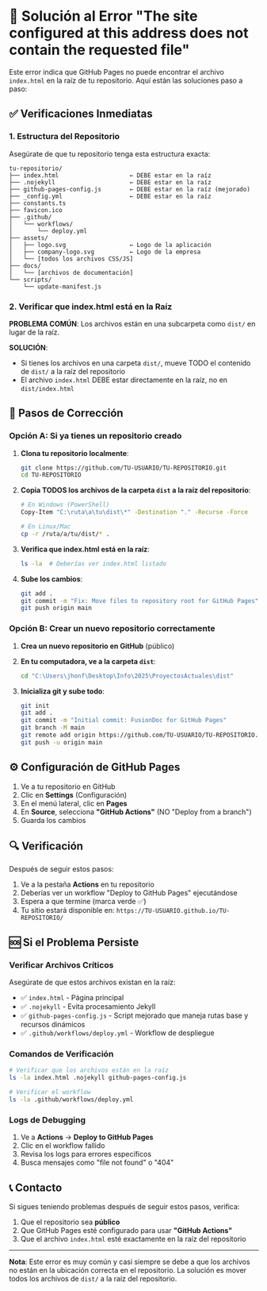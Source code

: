 # 🚨 Solución al Error "The site configured at this address does not contain the requested file"

Este error indica que GitHub Pages no puede encontrar el archivo `index.html` en la raíz de tu repositorio. Aquí están las soluciones paso a paso:

## ✅ Verificaciones Inmediatas

### 1. Estructura del Repositorio
Asegúrate de que tu repositorio tenga esta estructura exacta:

```
tu-repositorio/
├── index.html                    ← DEBE estar en la raíz
├── .nojekyll                     ← DEBE estar en la raíz
├── github-pages-config.js        ← DEBE estar en la raíz (mejorado)
├── _config.yml                   ← DEBE estar en la raíz
├── constants.ts
├── favicon.ico
├── .github/
│   └── workflows/
│       └── deploy.yml
├── assets/
│   ├── logo.svg                  ← Logo de la aplicación
│   ├── company-logo.svg          ← Logo de la empresa
│   └── [todos los archivos CSS/JS]
├── docs/
│   └── [archivos de documentación]
└── scripts/
    └── update-manifest.js
```

### 2. Verificar que index.html está en la Raíz

**PROBLEMA COMÚN**: Los archivos están en una subcarpeta como `dist/` en lugar de la raíz.

**SOLUCIÓN**: 
- Si tienes los archivos en una carpeta `dist/`, mueve TODO el contenido de `dist/` a la raíz del repositorio
- El archivo `index.html` DEBE estar directamente en la raíz, no en `dist/index.html`

## 🔧 Pasos de Corrección

### Opción A: Si ya tienes un repositorio creado

1. **Clona tu repositorio localmente**:
   ```bash
   git clone https://github.com/TU-USUARIO/TU-REPOSITORIO.git
   cd TU-REPOSITORIO
   ```

2. **Copia TODOS los archivos de la carpeta `dist` a la raíz del repositorio**:
   ```bash
   # En Windows (PowerShell)
   Copy-Item "C:\ruta\a\tu\dist\*" -Destination "." -Recurse -Force
   
   # En Linux/Mac
   cp -r /ruta/a/tu/dist/* .
   ```

3. **Verifica que index.html está en la raíz**:
   ```bash
   ls -la  # Deberías ver index.html listado
   ```

4. **Sube los cambios**:
   ```bash
   git add .
   git commit -m "Fix: Move files to repository root for GitHub Pages"
   git push origin main
   ```

### Opción B: Crear un nuevo repositorio correctamente

1. **Crea un nuevo repositorio en GitHub** (público)

2. **En tu computadora, ve a la carpeta `dist`**:
   ```bash
   cd "C:\Users\jhonf\Desktop\Info\2025\ProyectosActuales\dist"
   ```

3. **Inicializa git y sube todo**:
   ```bash
   git init
   git add .
   git commit -m "Initial commit: FusionDoc for GitHub Pages"
   git branch -M main
   git remote add origin https://github.com/TU-USUARIO/TU-REPOSITORIO.git
   git push -u origin main
   ```

## ⚙️ Configuración de GitHub Pages

1. Ve a tu repositorio en GitHub
2. Clic en **Settings** (Configuración)
3. En el menú lateral, clic en **Pages**
4. En **Source**, selecciona **"GitHub Actions"** (NO "Deploy from a branch")
5. Guarda los cambios

## 🔍 Verificación

Después de seguir estos pasos:

1. Ve a la pestaña **Actions** en tu repositorio
2. Deberías ver un workflow "Deploy to GitHub Pages" ejecutándose
3. Espera a que termine (marca verde ✅)
4. Tu sitio estará disponible en: `https://TU-USUARIO.github.io/TU-REPOSITORIO/`

## 🆘 Si el Problema Persiste

### Verificar Archivos Críticos

Asegúrate de que estos archivos existan en la raíz:

- ✅ `index.html` - Página principal
- ✅ `.nojekyll` - Evita procesamiento Jekyll
- ✅ `github-pages-config.js` - Script mejorado que maneja rutas base y recursos dinámicos
- ✅ `.github/workflows/deploy.yml` - Workflow de despliegue

### Comandos de Verificación

```bash
# Verificar que los archivos están en la raíz
ls -la index.html .nojekyll github-pages-config.js

# Verificar el workflow
ls -la .github/workflows/deploy.yml
```

### Logs de Debugging

1. Ve a **Actions** → **Deploy to GitHub Pages**
2. Clic en el workflow fallido
3. Revisa los logs para errores específicos
4. Busca mensajes como "file not found" o "404"

## 📞 Contacto

Si sigues teniendo problemas después de seguir estos pasos, verifica:

1. Que el repositorio sea **público**
2. Que GitHub Pages esté configurado para usar **"GitHub Actions"**
3. Que el archivo `index.html` esté exactamente en la raíz del repositorio

---

**Nota**: Este error es muy común y casi siempre se debe a que los archivos no están en la ubicación correcta en el repositorio. La solución es mover todos los archivos de `dist/` a la raíz del repositorio.